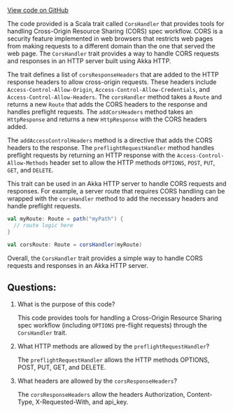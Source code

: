 [View code on GitHub](https://github.com/ergoplatform/ergo/src/main/scala/scorex/core/api/http/CorsHandler.scala)

The code provided is a Scala trait called `CorsHandler` that provides tools for handling Cross-Origin Resource Sharing (CORS) spec workflow. CORS is a security feature implemented in web browsers that restricts web pages from making requests to a different domain than the one that served the web page. The `CorsHandler` trait provides a way to handle CORS requests and responses in an HTTP server built using Akka HTTP.

The trait defines a list of `corsResponseHeaders` that are added to the HTTP response headers to allow cross-origin requests. These headers include `Access-Control-Allow-Origin`, `Access-Control-Allow-Credentials`, and `Access-Control-Allow-Headers`. The `corsHandler` method takes a `Route` and returns a new `Route` that adds the CORS headers to the response and handles preflight requests. The `addCorsHeaders` method takes an `HttpResponse` and returns a new `HttpResponse` with the CORS headers added.

The `addAccessControlHeaders` method is a directive that adds the CORS headers to the response. The `preflightRequestHandler` method handles preflight requests by returning an HTTP response with the `Access-Control-Allow-Methods` header set to allow the HTTP methods `OPTIONS`, `POST`, `PUT`, `GET`, and `DELETE`.

This trait can be used in an Akka HTTP server to handle CORS requests and responses. For example, a server route that requires CORS handling can be wrapped with the `corsHandler` method to add the necessary headers and handle preflight requests. 

```scala
val myRoute: Route = path("myPath") {
  // route logic here
}

val corsRoute: Route = corsHandler(myRoute)
``` 

Overall, the `CorsHandler` trait provides a simple way to handle CORS requests and responses in an Akka HTTP server.
## Questions: 
 1. What is the purpose of this code?
    
    This code provides tools for handling a Cross-Origin Resource Sharing spec workflow (including `OPTIONS` pre-flight requests) through the `CorsHandler` trait.

2. What HTTP methods are allowed by the `preflightRequestHandler`?
    
    The `preflightRequestHandler` allows the HTTP methods OPTIONS, POST, PUT, GET, and DELETE.

3. What headers are allowed by the `corsResponseHeaders`?
    
    The `corsResponseHeaders` allow the headers Authorization, Content-Type, X-Requested-With, and api_key.